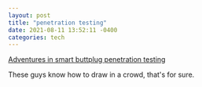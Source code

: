 ```yaml
---
layout: post
title: "penetration testing"
date: 2021-08-11 13:52:11 -0400
categories: tech
---
```


[Adventures in smart buttplug penetration testing](https://www.youtube.com/watch?v=RnxcPeemHSc)

These guys know how to draw in a crowd, that's for sure.
